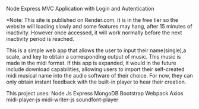 Node Express MVC Application with Login and Autentication


*Note: This site is published on Render.com. It is in the free tier so the website will loading slowly and some features may hang, after 15 minutes of inactivity. However once accessed, it will work normally before the next inactivity period is reached. 

This is a simple web app that allows the user to input their name(single),a scale, and key to obtain a corresponding output of music. This music is made in the midi format. If this app is expanded, it would in the future include download capabilities, allowing users to import their self-created midi musical name into the audio software of their choice. For now, they can only obtain instant feedback with the built-in player to hear their creation. 

This project uses: 
Node Js
Express
MongoDB
Bootstrap
Webpack
Axios
midi-player-js
midi-writer-js
soundfont-player



